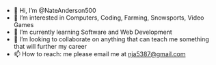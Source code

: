 - 👋 Hi, I’m @NateAnderson500
- 👀 I’m interested in Computers, Coding, Farming, Snowsports, Video Games
- 🌱 I’m currently learning Software and Web Development
- 💞️ I’m looking to collaborate on anything that can teach me something that will further my career
- 📫 How to reach: me please email me at nja5387@gmail.com

<!---
NateAnderson500/NateAnderson500 is a ✨ special ✨ repository because its `README.md` (this file) appears on your GitHub profile.
You can click the Preview link to take a look at your changes.
--->
